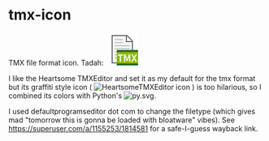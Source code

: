 # tmx-icon
TMX file format icon. Tadah:
<img src="https://github.com/GermanGameTranslation/tmx-icon/blob/main/TMX.png" width=64 height=64 alt="TMX icon" />

I like the Heartsome TMXEditor and set it as my default for the tmx format but its graffiti style icon ( ![HeartsomeTMXEditor icon](https://i.imgur.com/7WuByCu.png) ) is too hilarious, so I combined its colors with Python's <img src="https://raw.githubusercontent.com/python/cpython/main/PC/icons/py.svg" width=64 height=64 alt="py.svg" />.

I used defaultprogramseditor dot com to change the filetype (which gives mad "tomorrow this is gonna be loaded with bloatware" vibes). See https://superuser.com/a/1155253/1814581 for a safe-I-guess wayback link.
